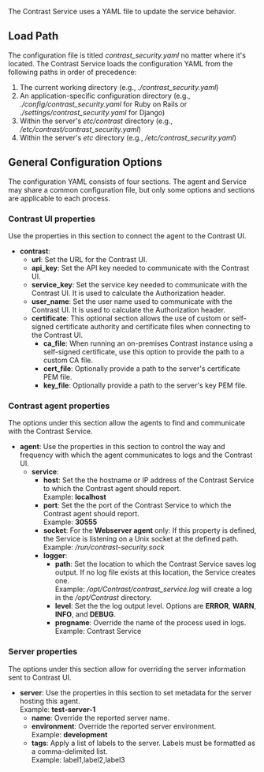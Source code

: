 <!--
title: "Contrast Service Configuration"
description: "Configuring the Contrast Service"
tags: "installation service configuration"
-->

The Contrast Service uses a YAML file to update the service behavior.

## Load Path

The configuration file is titled *contrast_security.yaml* no matter where it's located. The Contrast Service loads the configuration YAML from the following paths in order of precedence:

1. The current working directory (e.g., *./contrast_security.yaml*)
2. An application-specific configuration directory (e.g., *./config/contrast_security.yaml* for Ruby on Rails or *./settings/contrast_security.yaml* for Django)
3. Within the server's *etc/contrast* directory (e.g., */etc/contrast/contrast_security.yaml*)
4. Within the server's *etc* directory (e.g., */etc/contrast_security.yaml*)

## General Configuration Options

The configuration YAML consists of four sections. The agent and Service may share a common configuration file, but only some options and sections are applicable to each process.

### Contrast UI properties

Use the properties in this section to connect the agent to the Contrast UI.

* **contrast**: 
  * **url**: Set the URL for the Contrast UI.
  * **api_key**: Set the API key needed to communicate with the Contrast UI.
  * **service_key**: Set the service key needed to communicate with the Contrast UI. It is used to calculate the Authorization header.
  * **user_name**: Set the user name used to communicate with the Contrast UI. It is used to calculate the Authorization header.
  * **certificate**: This optional section allows the use of custom or self-signed certificate authority and certificate files when connecting to the Contrast UI.
    * **ca_file**: When running an on-premises Contrast instance using a self-signed certificate, use this option to provide the path to a custom CA file.
    * **cert_file**: Optionally provide a path to the server's certificate PEM file.
    * **key_file**: Optionally provide a path to the server's key PEM file.

### Contrast agent properties

The options under this section allow the agents to find and communicate with the Contrast Service.

* **agent**: Use the properties in this section to control the way and frequency with which the agent communicates to logs and the Contrast UI.
  * **service**:
    * **host**: Set the the hostname or IP address of the Contrast Service to which the Contrast agent should report. <br> Example: **localhost**
    * **port**: Set the the port of the Contrast Service to which the Contrast agent should report. <br> Example: **30555**
    * **socket**: For the **Webserver agent** only: If this property is defined, the Service is listening on a Unix socket at the defined path. <br> Example: */run/contrast-security.sock*
    * **logger**:
      * **path**: Set the location to which the Contrast Service saves log output. If no log file exists at this location, the Service creates one. <br> Example: */opt/Contrast/contrast_service.log* will create a log in the */opt/Contrast* directory.
      * **level**: Set the the log output level. Options are **ERROR**, **WARN**, **INFO**, and **DEBUG**.
      * **progname**: Override the name of the process used in logs. <br> Example: Contrast Service

### Server properties

The options under this section allow for overriding the server information sent to Contrast UI.

* **server**: Use the properties in this section to set metadata for the server hosting this agent. <br> Example: **test-server-1**
  * **name**: Override the reported server name.
  * **environment**: Override the reported server environment. <br> Example: **development**
  * **tags**: Apply a list of labels to the server. Labels must be formatted as a comma-delimited list. <br> Example: label1,label2,label3 

